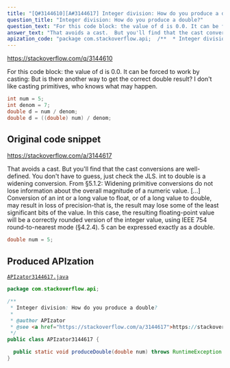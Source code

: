 ```yaml
---
title: "[Q#3144610][A#3144617] Integer division: How do you produce a double?"
question_title: "Integer division: How do you produce a double?"
question_text: "For this code block: the value of d is 0.0. It can be forced to work by casting: But is there another way to get the correct double result? I don't like casting primitives, who knows what may happen."
answer_text: "That avoids a cast.  But you'll find that the cast conversions are well-defined.  You don't have to guess, just check the JLS.  int to double is a widening conversion.  From §5.1.2: Widening primitive conversions do not   lose information about the overall   magnitude of a numeric value. [...] Conversion of an int or a long value   to float, or of a long value to   double, may result in loss of   precision-that is, the result may lose   some of the least significant bits of   the value. In this case, the resulting   floating-point value will be a   correctly rounded version of the   integer value, using IEEE 754   round-to-nearest mode (§4.2.4). 5 can be expressed exactly as a double."
apization_code: "package com.stackoverflow.api;  /**  * Integer division: How do you produce a double?  *  * @author APIzator  * @see <a href=\"https://stackoverflow.com/a/3144617\">https://stackoverflow.com/a/3144617</a>  */ public class APIzator3144617 {    public static void produceDouble(double num) throws RuntimeException {} }"
---
```


https://stackoverflow.com/q/3144610

For this code block:
the value of d is 0.0. It can be forced to work by casting:
But is there another way to get the correct double result? I don&#x27;t like casting primitives, who knows what may happen.


```java
int num = 5;
int denom = 7;
double d = num / denom;
double d = ((double) num) / denom;
```


## Original code snippet

https://stackoverflow.com/a/3144617

That avoids a cast.  But you&#x27;ll find that the cast conversions are well-defined.  You don&#x27;t have to guess, just check the JLS.  int to double is a widening conversion.  From §5.1.2:
Widening primitive conversions do not
  lose information about the overall
  magnitude of a numeric value.
[...]
Conversion of an int or a long value
  to float, or of a long value to
  double, may result in loss of
  precision-that is, the result may lose
  some of the least significant bits of
  the value. In this case, the resulting
  floating-point value will be a
  correctly rounded version of the
  integer value, using IEEE 754
  round-to-nearest mode (§4.2.4).
5 can be expressed exactly as a double.

```java
double num = 5;
```

## Produced APIzation

[`APIzator3144617.java`](https://github.com/pasqualesalza/apization-temp-data/raw/master/apizations/java/APIzator3144617.java)

```java
package com.stackoverflow.api;

/**
 * Integer division: How do you produce a double?
 *
 * @author APIzator
 * @see <a href="https://stackoverflow.com/a/3144617">https://stackoverflow.com/a/3144617</a>
 */
public class APIzator3144617 {

  public static void produceDouble(double num) throws RuntimeException {}
}

```